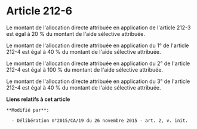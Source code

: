 # Article 212-6

Le montant de l'allocation directe attribuée en application de l'article 212-3 est égal à 20 % du montant de l'aide sélective
attribuée.

Le montant de l'allocation directe attribuée en application du 1° de l'article 212-4 est égal à 40 % du montant de l'aide
sélective attribuée.

Le montant de l'allocation directe attribuée en application du 2° de l'article 212-4 est égal à 100 % du montant de l'aide
sélective attribuée.

Le montant de l'allocation directe attribuée en application du 3° de l'article 212-4 est égal à 40 % du montant de l'aide
sélective attribuée.

**Liens relatifs à cet article**

	**Modifié par**:

	  - Délibération n°2015/CA/19 du 26 novembre 2015 - art. 2, v. init.
